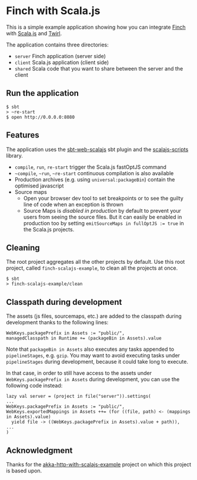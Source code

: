 # Finch with Scala.js

This is a simple example application showing how you can integrate [Finch](https://github.com/finagle/finch) 
with [Scala.js](https://www.scala-js.org/) and [Twirl](https://github.com/playframework/twirl).

The application contains three directories:
* `server` Finch application (server side)
* `client` Scala.js application (client side)
* `shared` Scala code that you want to share between the server and the client

## Run the application
```shell
$ sbt
> ~re-start
$ open http://0.0.0.0:8080
```

## Features

The application uses the [sbt-web-scalajs](https://github.com/vmunier/sbt-web-scalajs) sbt plugin and the [scalajs-scripts](https://github.com/vmunier/scalajs-scripts) library.

- `compile`, `run`, `re-start` trigger the Scala.js fastOptJS command
- `~compile`, `~run`, `~re-start` continuous compilation is also available
- Production archives (e.g. using `universal:packageBin`) contain the optimised javascript
- Source maps
  - Open your browser dev tool to set breakpoints or to see the guilty line of code when an exception is thrown
  - Source Maps is _disabled in production_ by default to prevent your users from seeing the source files. But it can easily be enabled in production too by setting `emitSourceMaps in fullOptJS := true` in the Scala.js projects.

## Cleaning

The root project aggregates all the other projects by default.
Use this root project, called `finch-scalajs-example`, to clean all the projects at once.
```shell
$ sbt
> finch-scalajs-example/clean
```

## Classpath during development

The assets (js files, sourcemaps, etc.) are added to the classpath during development thanks to the following lines:
```
WebKeys.packagePrefix in Assets := "public/",
managedClasspath in Runtime += (packageBin in Assets).value
```

Note that `packageBin in Assets` also executes any tasks appended to `pipelineStages`, e.g. `gzip`.
You may want to avoid executing tasks under `pipelineStages` during development, because it could take long to execute.

In that case, in order to still have access to the assets under `WebKeys.packagePrefix in Assets` during development, you can use the following code instead:
```
lazy val server = (project in file("server")).settings(
...
WebKeys.packagePrefix in Assets := "public/",
WebKeys.exportedMappings in Assets ++= (for ((file, path) <- (mappings in Assets).value)
  yield file -> ((WebKeys.packagePrefix in Assets).value + path)),
...
)
```
## Acknowledgment

Thanks for the [akka-http-with-scalajs-example](https://github.com/vmunier/akka-http-with-scalajs-example) project
on which this project is based upon.
